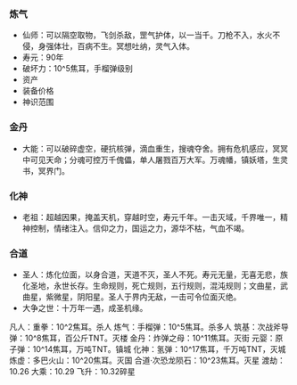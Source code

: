### 炼气
- 仙师：可以隔空取物，飞剑杀敌，罡气护体，以一当千。刀枪不入，水火不侵，身强体壮，百病不生。冥想吐纳，灵气入体。
- 寿元：90年
- 破坏力：10^5焦耳，手榴弹级别
- 资产
- 装备价格
- 神识范围
### 金丹
- 大能：可以破碎虚空，硬抗核弹，滴血重生，搜魂夺舍。拥有危机感应，冥冥中可见天命；分魂可控万千傀儡，单人屠戮百万大军。万魂幡，镇妖塔，生灵书，冥界门。
### 化神
- 老祖：超越因果，掩盖天机，穿越时空，寿元千年。一击灭域，千界唯一，精神控制，情绪注入。信仰之力，国运之力，源华不枯，气血不竭。
### 合道
- 圣人：炼化位面，以身合道，天道不灭，圣人不死。寿元无量，无喜无悲，族化圣地，永世长存。生命规则，死亡规则，五行规则，混沌规则；文曲星，武曲星，紫微星，阴阳星。圣人于界内无敌，一击可令位面灭绝。
- 大争之世：十万年一遇，成圣机缘。

凡人：重拳：10^2焦耳。杀人 炼气：手榴弹：10^5焦耳。杀多人 筑基：次战斧导弹：10^8焦耳，百公斤TNT。灭楼 金丹：炸弹之母：10^11焦耳。灭街 元婴：原子弹：10^14焦耳，万吨TNT。镇城 化神：氢弹：10^17焦耳，千万吨TNT，灭城 炼虚：多巴火山：10^20焦耳。灭国 合道·次恐龙陨石：10^23焦耳。灭星 渡劫：10.26 大乘：10.29 飞升：10.32碎星